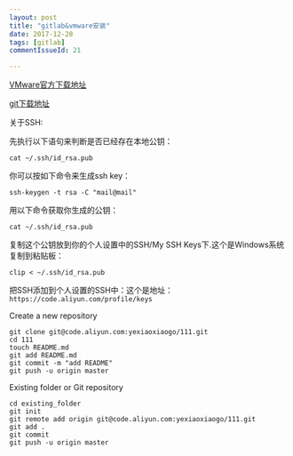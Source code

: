```yaml
---
layout: post
title: "gitlab&vmware安装"
date: 2017-12-28
tags: [gitlab]
commentIssueId: 21

---
```


[VMware官方下载地址](https://my.vmware.com/cn/web/vmware/free#desktop_end_user_computing/vmware_workstation_player/14_0)

[git下载地址](https://git-scm.com/downloads)

关于SSH:

先执行以下语句来判断是否已经存在本地公钥：

```shell
cat ~/.ssh/id_rsa.pub
```
你可以按如下命令来生成ssh key：
```shell
ssh-keygen -t rsa -C "mail@mail"
```
用以下命令获取你生成的公钥：
```shell
cat ~/.ssh/id_rsa.pub
```
复制这个公钥放到你的个人设置中的SSH/My SSH Keys下.这个是Windows系统复制到粘贴板：
```shell
clip < ~/.ssh/id_rsa.pub
```
把SSH添加到个人设置的SSH中：这个是地址：
`https://code.aliyun.com/profile/keys`

Create a new repository
```shell
git clone git@code.aliyun.com:yexiaoxiaogo/111.git
cd 111
touch README.md
git add README.md
git commit -m "add README"
git push -u origin master
```

Existing folder or Git repository
```shell
cd existing_folder
git init
git remote add origin git@code.aliyun.com:yexiaoxiaogo/111.git
git add .
git commit
git push -u origin master
```